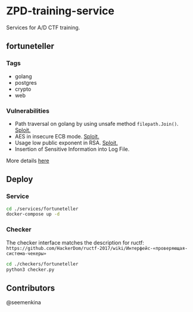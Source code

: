 # ZPD-training-service
Services for A/D CTF training.

## fortuneteller

### Tags

- golang
- postgres
- crypto
- web

### Vulnerabilities

- Path traversal on golang by using unsafe method `filepath.Join()`. [Sploit.](./sploits/fortuneteller/path_traversal_exploit.py)
- AES in insecure ECB mode.  [Sploit.](./sploits/fortuneteller/aes_exploit.py)
- Usage low public exponent in RSA. [Sploit.](./sploits/fortuneteller/rsa_exploit.py)
- Insertion of Sensitive Information into Log File.

More details [here](./sploits/fortuneteller/README.md)
## Deploy

### Service

```bash
cd ./services/fortuneteller
docker-compose up -d
```

### Checker

The checker interface matches the description for ructf: `https://github.com/HackerDom/ructf-2017/wiki/Интерфейс-«проверяющая-система-чекеры»`

```bash
cd ./checkers/fortuneteller
python3 checker.py 
```

## Contributors

@seemenkina


